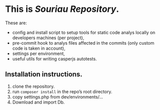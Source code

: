 # This is _Souriau Repository_.

These are:
* config and install script to setup tools for static code analys locally
on developers machines (per project),
* pre-commit hook to analys files affected in the commits
(only custom code is taken in account),
* settings per environment,
* useful utils for writing casperjs autotests.

## Installation instructions.
1. clone the repository.
2. run `composer install` in the repo’s root directory.
3. copy settings.php from dev/environments/...
4. Download and import Db.
